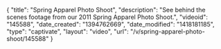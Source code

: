 {
    "title": "Spring Apparel Photo Shoot",
    "description": "See behind the scenes footage from our 2011 Spring Apparel Photo Shoot.",
    "videoid": "145588",
    "date_created": "1394762669",
    "date_modified": "1418181185",
    "type": "captivate",
    "layout": "video",
    "url": "\/v\/spring-apparel-photo-shoot\/145588"
}